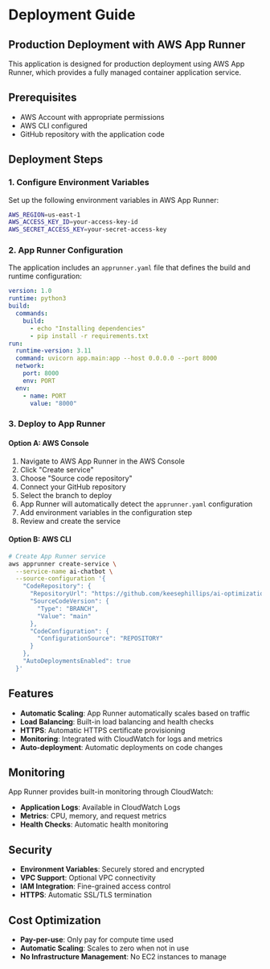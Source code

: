 # Deployment Guide

## Production Deployment with AWS App Runner

This application is designed for production deployment using AWS App Runner, which provides a fully managed container application service.

## Prerequisites

- AWS Account with appropriate permissions
- AWS CLI configured
- GitHub repository with the application code

## Deployment Steps

### 1. Configure Environment Variables

Set up the following environment variables in AWS App Runner:

```bash
AWS_REGION=us-east-1
AWS_ACCESS_KEY_ID=your-access-key-id
AWS_SECRET_ACCESS_KEY=your-secret-access-key
```

### 2. App Runner Configuration

The application includes an `apprunner.yaml` file that defines the build and runtime configuration:

```yaml
version: 1.0
runtime: python3
build:
  commands:
    build:
      - echo "Installing dependencies"
      - pip install -r requirements.txt
run:
  runtime-version: 3.11
  command: uvicorn app.main:app --host 0.0.0.0 --port 8000
  network:
    port: 8000
    env: PORT
  env:
    - name: PORT
      value: "8000"
```

### 3. Deploy to App Runner

#### Option A: AWS Console
1. Navigate to AWS App Runner in the AWS Console
2. Click "Create service"
3. Choose "Source code repository"
4. Connect your GitHub repository
5. Select the branch to deploy
6. App Runner will automatically detect the `apprunner.yaml` configuration
7. Add environment variables in the configuration step
8. Review and create the service

#### Option B: AWS CLI
```bash
# Create App Runner service
aws apprunner create-service \
  --service-name ai-chatbot \
  --source-configuration '{
    "CodeRepository": {
      "RepositoryUrl": "https://github.com/keesephillips/ai-optimization",
      "SourceCodeVersion": {
        "Type": "BRANCH",
        "Value": "main"
      },
      "CodeConfiguration": {
        "ConfigurationSource": "REPOSITORY"
      }
    },
    "AutoDeploymentsEnabled": true
  }'
```

## Features

- **Automatic Scaling**: App Runner automatically scales based on traffic
- **Load Balancing**: Built-in load balancing and health checks
- **HTTPS**: Automatic HTTPS certificate provisioning
- **Monitoring**: Integrated with CloudWatch for logs and metrics
- **Auto-deployment**: Automatic deployments on code changes

## Monitoring

App Runner provides built-in monitoring through CloudWatch:

- **Application Logs**: Available in CloudWatch Logs
- **Metrics**: CPU, memory, and request metrics
- **Health Checks**: Automatic health monitoring

## Security

- **Environment Variables**: Securely stored and encrypted
- **VPC Support**: Optional VPC connectivity
- **IAM Integration**: Fine-grained access control
- **HTTPS**: Automatic SSL/TLS termination

## Cost Optimization

- **Pay-per-use**: Only pay for compute time used
- **Automatic Scaling**: Scales to zero when not in use
- **No Infrastructure Management**: No EC2 instances to manage